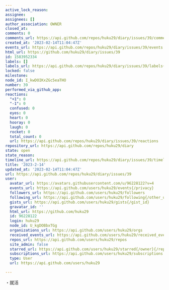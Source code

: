 ```yaml
---
active_lock_reason: 
assignee: 
assignees: []
author_association: OWNER
closed_at: 
comments: 0
comments_url: https://api.github.com/repos/huku29/diary/issues/39/comments
created_at: '2023-02-14T11:04:47Z'
events_url: https://api.github.com/repos/huku29/diary/issues/39/events
html_url: https://github.com/huku29/diary/issues/39
id: 1583952334
labels: []
labels_url: https://api.github.com/repos/huku29/diary/issues/39/labels{/name}
locked: false
milestone: 
node_id: I_kwDOIKxZGc5eaTHO
number: 39
performed_via_github_app: 
reactions:
  "+1": 0
  "-1": 0
  confused: 0
  eyes: 0
  heart: 0
  hooray: 0
  laugh: 0
  rocket: 0
  total_count: 0
  url: https://api.github.com/repos/huku29/diary/issues/39/reactions
repository_url: https://api.github.com/repos/huku29/diary
state: open
state_reason: 
timeline_url: https://api.github.com/repos/huku29/diary/issues/39/timeline
title: '2023-2-14'
updated_at: '2023-02-14T11:04:47Z'
url: https://api.github.com/repos/huku29/diary/issues/39
user:
  avatar_url: https://avatars.githubusercontent.com/u/96228122?v=4
  events_url: https://api.github.com/users/huku29/events{/privacy}
  followers_url: https://api.github.com/users/huku29/followers
  following_url: https://api.github.com/users/huku29/following{/other_user}
  gists_url: https://api.github.com/users/huku29/gists{/gist_id}
  gravatar_id: ''
  html_url: https://github.com/huku29
  id: 96228122
  login: huku29
  node_id: U_kgDOBbxTGg
  organizations_url: https://api.github.com/users/huku29/orgs
  received_events_url: https://api.github.com/users/huku29/received_events
  repos_url: https://api.github.com/users/huku29/repos
  site_admin: false
  starred_url: https://api.github.com/users/huku29/starred{/owner}{/repo}
  subscriptions_url: https://api.github.com/users/huku29/subscriptions
  type: User
  url: https://api.github.com/users/huku29

---
```

・就活